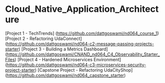 # Cloud_Native_Application_Architecture

[Project 1 - TechTrends] (https://github.com/dattgoswami/nd064_course_1)
[Project 2 - Refactoring UdaConnect] (https://github.com/dattgoswami/nd064-c2-message-passing-projects-starter)
[Project 3 - Building a Metrics Dashboard] (https://github.com/dattgoswami/CNAND_nd064_C4_Observability_Starter_Files)
[Project 4 - Hardened Microservices Environment] (https://github.com/dattgoswami/nd064-c3-microservices-security-project-starter)
[Capstone Project - Refactoring UdaCityShop] (https://github.com/dattgoswami/nd064_capstone_starter)
